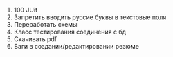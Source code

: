 1. 100 JUit
2. Запретить вводить руссие буквы в текстовые поля
3. Переработать схемы
4. Класс тестирования соединения с бд
5. Скачивать pdf 
6. Баги в создании/редактировании резюме
